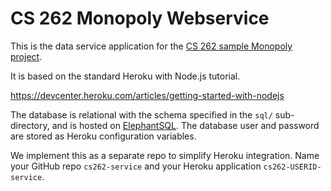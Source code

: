 # CS 262 Monopoly Webservice

This is the data service application for the [CS 262 sample Monopoly project](https://github.com/calvin-cs262-organization/monopoly-project).

It is based on the standard Heroku with Node.js tutorial.

<https://devcenter.heroku.com/articles/getting-started-with-nodejs>  

The database is relational with the schema specified in the `sql/` sub-directory,
 and is hosted on [ElephantSQL](https://www.elephantsql.com/). The database user
and password are stored as Heroku configuration variables.

We implement this as a separate repo to simplify Heroku integration. Name your
GitHub repo <code>cs262-service</code> and your Heroku application 
<code>cs262-USERID-service</code>.
